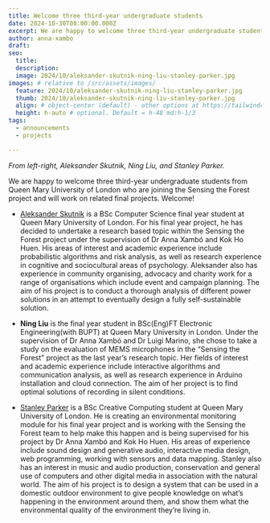 ```yaml
---
title: Welcome three third-year undergraduate students
date: 2024-10-30T08:00:00.000Z
excerpt: We are happy to welcome three third-year undergraduate students from Queen Mary University of London who are joining the Sensing the Forest project and will work on related final projects.
author: anna-xambo
draft:
seo:
  title:
  description:
  image: 2024/10/aleksander-skutnik-ning-liu-stanley-parker.jpg
images: # relative to /src/assets/images/
  feature: 2024/10/aleksander-skutnik-ning-liu-stanley-parker.jpg
  thumb: 2024/10/aleksander-skutnik-ning-liu-stanley-parker.jpg
  align: # object-center (default) - other options at https://tailwindcss.com/docs/object-position
  height: h-auto # optional. Default = h-48 md:h-1/3
tags:
  - announcements
  - projects  

---
```


*From left-right, Aleksander Skutnik, Ning Liu, and Stanley Parker.*

We are happy to welcome three third-year undergraduate students from Queen Mary University of London who are joining the Sensing the Forest project and will work on related final projects. Welcome!

* [Aleksander Skutnik](https://www.linkedin.com/in/aleksander-skutnik-1a05a625a/) is a BSc Computer Science final year student at Queen Mary University of London. For his final year project, he has decided to undertake a research based topic within the Sensing the Forest project under the supervision of Dr Anna Xambó and Kok Ho Huen. His areas of interest and academic experience include probabilistic algorithms and risk analysis, as well as research experience in cognitive and sociocultural areas of psychology. Aleksander also has experience in community organising, advocacy and charity work for a range of organisations which include event and campaign planning. The aim of his project is to conduct a thorough analysis of different power solutions in an attempt to eventually design a fully self-sustainable solution.

* **Ning Liu** is the final year student in BSc(Eng)FT Electronic Engineering(with BUPT) at Queen Mary University in London. Under the supervision of Dr Anna Xambó and Dr Luigi Marino, she chose to take a study on the evaluation of MEMS microphones in the “Sensing the Forest” project as the last year’s research topic. Her fields of interest and academic experience include interactive algorithms and communication analysis, as well as research experience in Arduino installation and cloud connection. The aim of her project is to find optimal solutions of recording in silent conditions.

* [Stanley Parker](https://www.linkedin.com/in/stanley-parker-43113425a) is a BSc Creative Computing student at Queen Mary University of London. He is creating an environmental monitoring module for his final year project and is working with the Sensing the Forest team to help make this happen and is being supervised for his project by Dr Anna Xambó and Kok Ho Huen. His areas of experience include sound design and generative audio, interactive media design, web programming, working with sensors and data mapping. Stanley also has an interest in music and audio production, conservation and general use of computers and other digital media in association with the natural world. The aim of his project is to design a system that can be used in a domestic outdoor environment to give people knowledge on what’s happening in the environment around them, and show them what the environmental quality of the environment they’re living in.

